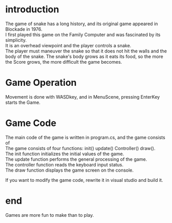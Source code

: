 # introduction  
The game of snake has a long history, and its original game appeared in Blockade in 1976.  
I first played this game on the Family Computer and was fascinated by its simplicity.  
It is an overhead viewpoint and the player controls a snake.  
The player must maneuver the snake so that it does not hit the walls and the body of the snake. The snake's body grows as it eats its food, so the more the Score grows, the more difficult the game becomes.  
# Game Operation  
Movement is done with WASDkey, and in MenuScene, pressing EnterKey starts the Game.  
# Game Code  
The main code of the game is written in program.cs, and the game consists of  
The game consists of four functions: init() update() Controller() draw().  
The init function initializes the initial values of the game.  
The update function performs the general processing of the game.  
The controller function reads the keyboard input status.  
The draw function displays the game screen on the console.  
  
If you want to modify the game code, rewrite it in visual studio and build it.  
# end  
Games are more fun to make than to play.  
